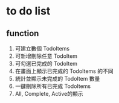 # to do list
## function 
1. 可建立數個 TodoItems
2. 可新增刪除任意 TodoItem
3. 可勾選已完成的 TodoItem
4. 在畫面上顯示已完成的 TodoItems 的不同
5. 統計並顯示未完成的 TodoItem 數量
6. 一鍵刪除所有已完成 TodoItems
7. All, Complete, Active的顯示